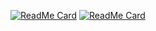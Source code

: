 [![ReadMe Card](https://github-readme-stats.vercel.app/api/pin/?username=codesphere-community&repo=templates)](https://github.com/codesphere-community/templates)
[![ReadMe Card](https://github-readme-stats.vercel.app/api/pin/?username=codesphere-community&repo=awesome-codesphere)](https://github.com/codesphere-community/awesome-codesphere)
